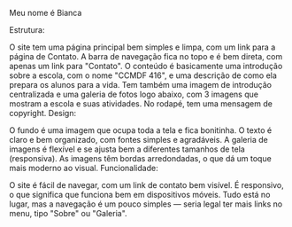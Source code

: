 Meu nome é Bianca 

Estrutura:

O site tem uma página principal bem simples e limpa, com um link para a página de Contato.
A barra de navegação fica no topo e é bem direta, com apenas um link para "Contato".
O conteúdo é basicamente uma introdução sobre a escola, com o nome "CCMDF 416", e uma descrição de como ela prepara os alunos para a vida.
Tem também uma imagem de introdução centralizada e uma galeria de fotos logo abaixo, com 3 imagens que mostram a escola e suas atividades.
No rodapé, tem uma mensagem de copyright.
Design:

O fundo é uma imagem que ocupa toda a tela e fica bonitinha.
O texto é claro e bem organizado, com fontes simples e agradáveis.
A galeria de imagens é flexível e se ajusta bem a diferentes tamanhos de tela (responsiva).
As imagens têm bordas arredondadas, o que dá um toque mais moderno ao visual.
Funcionalidade:

O site é fácil de navegar, com um link de contato bem visível.
É responsivo, o que significa que funciona bem em dispositivos móveis.
Tudo está no lugar, mas a navegação é um pouco simples — seria legal ter mais links no menu, tipo "Sobre" ou "Galeria".
